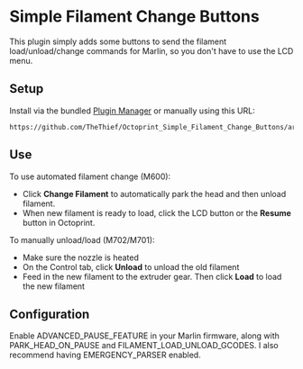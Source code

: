 # Simple Filament Change Buttons

This plugin simply adds some buttons to send the filament load/unload/change commands for Marlin, so you don't have to use the LCD menu.

## Setup

Install via the bundled [Plugin Manager](https://github.com/foosel/OctoPrint/wiki/Plugin:-Plugin-Manager)
or manually using this URL:

    https://github.com/TheThief/Octoprint_Simple_Filament_Change_Buttons/archive/master.zip

## Use

To use automated filament change (M600):

* Click **Change Filament** to automatically park the head and then unload filament.
* When new filament is ready to load, click the LCD button or the **Resume** button in Octoprint.

To manually unload/load (M702/M701):

* Make sure the nozzle is heated
* On the Control tab, click **Unload** to unload the old filament
* Feed in the new filament to the extruder gear. Then click **Load** to load the new filament

## Configuration

Enable ADVANCED_PAUSE_FEATURE in your Marlin firmware, along with PARK_HEAD_ON_PAUSE and FILAMENT_LOAD_UNLOAD_GCODES. I also recommend having EMERGENCY_PARSER enabled.
